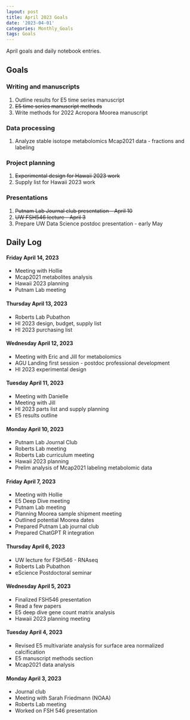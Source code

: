 ```yaml
---
layout: post
title: April 2023 Goals
date: '2023-04-01'
categories: Monthly_Goals
tags: Goals
---
```

April goals and daily notebook entries. 

## Goals  

### Writing and manuscripts 
              
1. Outline results for E5 time series manuscript 
2. ~~E5 time series manuscript methods~~  
3. Write methods for 2022 Acropora Moorea manuscript 

### Data processing  

1. Analyze stable isotope metabolomics Mcap2021 data - fractions and labeling    

### Project planning 

1. ~~Experimental design for Hawaii 2023 work~~ 
2. Supply list for Hawaii 2023 work 

### Presentations

1. ~~Putnam Lab Journal club presentation - April 10~~
2. ~~UW FSH546 lecture - April 3~~ 
3. Prepare UW Data Science postdoc presentation - early May 

## **Daily Log**   

#### Friday April 14, 2023  

- Meeting with Hollie
- Mcap2021 metabolites analysis 
- Hawaii 2023 planning
- Putnam Lab meeting

#### Thursday April 13, 2023  

- Roberts Lab Pubathon
- HI 2023 design, budget, supply list 
- HI 2023 purchasing list 

#### Wednesday April 12, 2023  

- Meeting with Eric and Jill for metabolomics
- AGU Landing first session - postdoc professional development
- HI 2023 experimental design

#### Tuesday April 11, 2023  

- Meeting with Danielle
- Meeting with Jill 
- HI 2023 parts list and supply planning
- E5 results outline 

#### Monday April 10, 2023  

- Putnam Lab Journal Club
- Roberts Lab meeting
- Roberts Lab curriculum meeting 
- Hawaii 2023 planning 
- Prelim analysis of Mcap2021 labeling metabolomic data 

#### Friday April 7, 2023  

- Meeting with Hollie
- E5 Deep Dive meeting 
- Putnam Lab meeting 
- Planning Moorea sample shipment meeting 
- Outlined potential Moorea dates
- Prepared Putnam Lab journal club
- Prepared ChatGPT R integration 

#### Thursday April 6, 2023  

- UW lecture for FSH546 - RNAseq
- Roberts Lab Pubathon 
- eScience Postdoctoral seminar 

#### Wednesday April 5, 2023  

- Finalized FSH546 presentation
- Read a few papers
- E5 deep dive gene count matrix analysis
- Hawaii 2023 planning meeting 

#### Tuesday April 4, 2023  

- Revised E5 multivariate analysis for surface area normalized calcification
- E5 manuscript methods section
- Mcap2021 data analysis 

#### Monday April 3, 2023  

- Journal club
- Meeting with Sarah Friedmann (NOAA)
- Roberts Lab meeting
- Worked on FSH 546 presentation